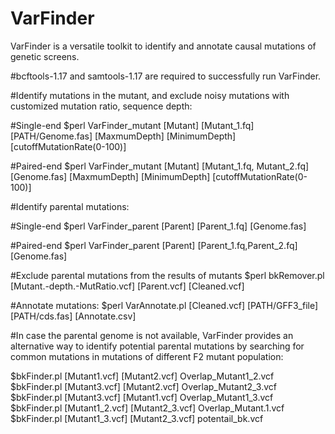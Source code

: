 # VarFinder
VarFinder is a versatile toolkit to identify and annotate causal mutations of genetic screens.

#bcftools-1.17 and samtools-1.17 are required to successfully run VarFinder.

#Identify mutations in the mutant, and exclude noisy mutations with customized mutation ratio, sequence depth:

#Single-end
$perl VarFinder_mutant [Mutant] [Mutant_1.fq] [PATH/Genome.fas] [MaxmumDepth] [MinimumDepth] [cutoffMutationRate(0-100)]

#Paired-end
$perl VarFinder_mutant [Mutant] [Mutant_1.fq, Mutant_2.fq] [Genome.fas] [MaxmumDepth] [MinimumDepth] [cutoffMutationRate(0-100)]

#Identify parental mutations:

#Single-end
$perl VarFinder_parent [Parent] [Parent_1.fq] [Genome.fas]

#Paired-end
$perl VarFinder_parent [Parent] [Parent_1.fq,Parent_2.fq] [Genome.fas]

#Exclude parental mutations from the results of mutants
$perl bkRemover.pl [Mutant.-depth.-MutRatio.vcf] [Parent.vcf] [Cleaned.vcf]

#Annotate mutations:
$perl VarAnnotate.pl [Cleaned.vcf] [PATH/GFF3_file] [PATH/cds.fas] [Annotate.csv]

#In case the parental genome is not available, VarFinder provides an alternative way to identify potential parental mutations by searching for common mutations in mutations of different F2 mutant population:

$bkFinder.pl [Mutant1.vcf] [Mutant2.vcf] Overlap_Mutant1_2.vcf
$bkFinder.pl [Mutant3.vcf] [Mutant2.vcf] Overlap_Mutant2_3.vcf
$bkFinder.pl [Mutant3.vcf] [Mutant1.vcf] Overlap_Mutant1_3.vcf
$bkFinder.pl [Mutant1_2.vcf] [Mutant2_3.vcf] Overlap_Mutant.1.vcf
$bkFinder.pl [Mutant1_3.vcf] [Mutant2_3.vcf] potentail_bk.vcf
